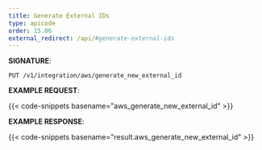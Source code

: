 ```yaml
---
title: Generate External IDs
type: apicode
order: 15.06
external_redirect: /api/#generate-external-ids
---
```


**SIGNATURE**:

`PUT /v1/integration/aws/generate_new_external_id`

**EXAMPLE REQUEST**:

{{< code-snippets basename="aws_generate_new_external_id" >}}

**EXAMPLE RESPONSE**:

{{< code-snippets basename="result.aws_generate_new_external_id" >}}
